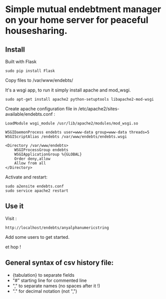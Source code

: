 # Simple mutual endebtment manager on your home server for peaceful housesharing.

## Install
Built with Flask

    sudo pip install Flask

Copy files to /var/www/endebts/

It's a wsgi app, to run it simply install apache and mod_wsgi.

    sudo apt-get install apache2 python-setuptools libapache2-mod-wsgi

Create apache configuration file in /etc/apache2/sites-available/endebts.conf :

    LoadModule wsgi_module /usr/lib/apache2/modules/mod_wsgi.so

    WSGIDaemonProcess endebts user=www-data group=www-data threads=5
    WSGIScriptAlias /endebts /var/www/endebts/endebts.wsgi

    <Directory /var/www/endebts>
        WSGIProcessGroup endebts
        WSGIApplicationGroup %{GLOBAL}
        Order deny,allow
        Allow from all
    </Directory>

Activate and restart:

    sudo a2ensite endebts.conf
    sudo service apache2 restart

## Use it

Visit :

    http://localhost/endebts/anyalphanumericstring

Add some users to get started.


et hop !


## General syntax of csv history file:

* {tabulation} to separate fields
* "#" starting line for commented line
* "," to separate names (no spaces after it !)
* "." for decimal notation (not ",")

